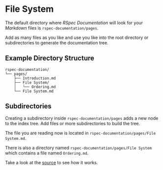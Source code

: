 # File System

The default directory where _RSpec Documentation_ will look for your _Markdown_ files is `rspec-documentation/pages`.

Add as many files as you like and use you like into the root directory or subdirectories to generate the documentation tree.

## Example Directory Structure

```
rspec-documentation/
└── pages/
    ├── Introduction.md
    ├── File System/
    │   └── Ordering.md
    └── File System.md
```

## Subdirectories

Creating a subdirectory inside `rspec-documentation/pages` adds a new node to the index tree. Add files or more subdirectories to build the tree.

The file you are reading now is located in `rspec-documentation/pages/File System.md`.

There is also a directory named `rspec-documentation/pages/File System` which contains a file named `Ordering.md`.

Take a look at the [source](https://github.com/bobf/rspec-documentation/blob/main/rspec-documentation/pages/) to see how it works.
